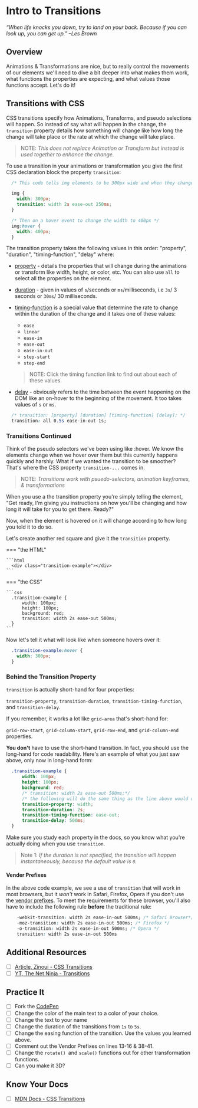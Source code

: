# Intro to Transitions

*“When life knocks you down, try to land on your back. Because if you can look up, you can get up.” –Les Brown*

## Overview

Animations & Transformations are nice, but to really control the movements of our elements we'll need to dive a bit deeper into what makes them work, what functions the properties are expecting, and what values those functions accept. Let's do it!

## Transitions with CSS

CSS transitions specify how Animations, Transforms, and pseudo selections will happen. So instead of say what will happen in the change, the `transition` property details how something will change like how long the change will take place or the rate at which the change will take place.

  > NOTE: *This does not replace Animation or Transform but instead is used together to enhance the change.*

To use a transition in your animations or transformation you give the first CSS declaration block the property `transition`:
<!-- ! Video Contents:  (width="655" height="368", ratio 1.77) -->

```css
  /* This code tells img elements to be 300px wide and when they change width to follow the rules to do it in 2 seconds, start fast and end slowly(ease-out), and delay by 250ms */

  img {
    width: 300px;
    transition: width 2s ease-out 250ms;
  }

  /* Then on a hover event to change the width to 400px */
  img:hover {
    width: 400px;
  }
```

The transition property takes the following values in this order: "property", "duration", "timing-function", "delay" where:

* [property](https://css-tricks.com/almanac/properties/t/transition-property/) - details the properties that will change during the animations or transform like width, height, or color, etc. You can also use `all` to select all the properties on the element.
* [duration](https://css-tricks.com/almanac/properties/t/transition-duration/) - given in values of `s`/seconds or `ms`/milliseconds, i.e `3s`/ 3 seconds or `30ms`/ 30 milliseconds.
* [timing-function](https://css-tricks.com/almanac/properties/t/transition-timing-function/) is a special value that determine the rate to change within the duration of the change and it takes one of these values:

  * `ease`
  * `linear`
  * `ease-in`
  * `ease-out`
  * `ease-in-out`
  * `step-start`
  * `step-end`

  > NOTE: Click the timing function link to find out about each of these values.

* [delay](https://css-tricks.com/almanac/properties/t/transition-delay/) - obviously refers to the time between the event happening on the DOM like an on-hover to the beginning of the movement. It too takes values of `s` or `ms`.

```css
  /* transition: [property] [duration] [timing-function] [delay]; */
  transition: all 0.5s ease-in-out 1s;
```

### Transitions Continued

Think of the pseudo selectors we've been using like :hover. We know the elements change when we hover over them but this currently happens quickly and harshly. What if we wanted the transition to be smoother? That's where the CSS property `transition-...` comes in.

  > NOTE: *Transitions work with psuedo-selectors, animation keyframes, & transformations*

When you use a the transition property you're simply telling the element, "Get ready, I'm giving you instructions on how you'll be changing and how long it will take for you to get there. Ready?"

Now, when the element is hovered on it will change according to how long you told it to do so.

Let's create another red square and give it the `transition` property.

=== "the HTML"

    ```html
      <div class="transition-example"></div>
    ```

=== "the CSS"

    ```css
      .transition-example {
          width: 100px;
          height: 100px;
          background: red;
          transition: width 2s ease-out 500ms;
      }
    ```

Now let's tell it what will look like when someone hovers over it:

```css
  .transition-example:hover {
    width: 300px;
  }
```

### Behind the Transition Property

`transition` is actually short-hand for four properties:

`transition-property`,
`transition-duration`,
`transition-timing-function`, and
`transition-delay`.

If you remember, it works a lot like `grid-area` that's short-hand for:

`grid-row-start`,
`grid-column-start`,
`grid-row-end`, and
`grid-column-end` properties.

**You don't** have to use the short-hand transition. In fact, you should use the long-hand for code readability. Here's an example of what you just saw above, only now in long-hand form:

```css
  .transition-example {
      width: 100px;
      height: 100px;
      background: red;
      /* transition: width 2s ease-out 500ms;*/
      /* the following will do the same thing as the line above would do */
      transition-property: width;
      transition-duration: 2s;
      transition-timing-function: ease-out;
      transition-delay: 500ms;
  }
```

Make sure you study each property in the docs, so you know what you're actually doing when you use `transition`.

  > Note 1: *If the duration is not specified, the transition will happen instantaneously, because the default value is `0`.*

#### Vender Prefixes

In the above code example, we see a use of `transition` that will work in most browsers, but it *won't* work in Safari, Firefox, Opera if you don't use the [vendor prefixes](http://prefixr.com/what-are-vendor-prefixes.php). To meet the requirements for these browser, you'll also have to include the following rule **before** the traditional rule:

```css
    -webkit-transition: width 2s ease-in-out 500ms; /* Safari Browser*/
    -moz-transition: width 2s ease-in-out 500ms; /* Firefox */
    -o-transition: width 2s ease-in-out 500ms; /* Opera */
    transition: width 2s ease-in-out 500ms
```

## Additional Resources

- [ ] [Article, Zinoui - CSS Transitions](https://zinoui.com/blog/css-transitions)
- [ ] [YT, The Net Ninja - Transitions](https://youtu.be/oYlJR4Le228)

## Practice It

- [ ] Fork the [CodePen](https://codepen.io/austincoding/pen/dRvVMb/)
- [ ] Change the color of the main text to a color of your choice.
- [ ] Change the text to your name
- [ ] Change the duration of the transitions from `1s` to `5s`.
- [ ] Change the easing function of the transition. Use the values you learned above.
- [ ] Comment out the Vendor Prefixes on lines 13-16 & 38-41.
- [ ] Change the `rotate() `and `scale()` functions out for other transformation functions.
- [ ] Can you make it 3D?

## Know Your Docs

- [ ] [MDN Docs - CSS Transitions](https://developer.mozilla.org/en-US/docs/Web/CSS/transition)


<!-- ! END OF VIDEO 101.1.3.1 - TITLE-->
<!-- ? Video Numbering and Title system: CourseNumber.ModuleNumber.LessonNumber.VideoNumber -->
<!-- * (VIDEO 101.2.4.3 - "CSS Selectors") === 101 Course, Module 2, Lesson 4, Video 3 - "CSS Selectors" -->

<!-- 

cp workspace/resources/templateFile.md docs/module- 

```javascript

```

| Method      | Description                          |
| ----------- | ------------------------------------ |
| `GET`       | Fetch resource                       |
| `PUT`       | Update resource |
| `DELETE`    | Delete resource |


    `line numbers`
:do you like 'em?


++slash++
https://facelessuser.github.io/pymdown-extensions/extensions/keys/

=== "Javascript"

    ```javascript
    ```

=== "Python"

  ```python
  ```

=== "Example"
    ```console
      .
    ```

=== "Instructions"
    ```markdown
      .
    ```

=== "Result"
    ![PIC](./../images/pic.png)
-->